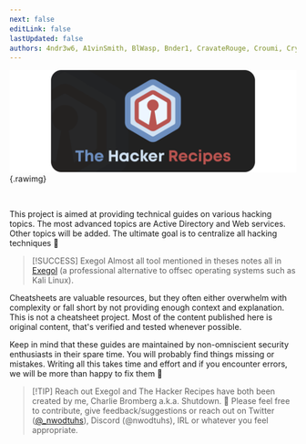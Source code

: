 ```yaml
---
next: false
editLink: false
lastUpdated: false
authors: 4ndr3w6, A1vinSmith, BlWasp, Bnder1, CravateRouge, Croumi, CryingWelkin, CyrilleFranchet, Hackndo, KenjiEndo15, Lamber-maybe, LucasParsy, NaxnN, PfiatDe, Pri3st, ShutdownRepo, ThePirateWhoSmellsOfSunflowers, WoBuGs, Yaxxine7, almandin, amirr0r, clem9669, dreamkinn, fransosiche, itbelongsinamuseum, joker2a, lap1nou, mauricelambert, mpgn, noraj, nuts7, p0dalirius, sckdev, skileau
---
```


![](<assets/welcome.png>){.rawimg}

<br>

This project is aimed at providing technical guides on various hacking topics. The most advanced topics are Active Directory and Web services. Other topics will be added. The ultimate goal is to centralize all hacking techniques :eyes:

> [!SUCCESS] Exegol
> Almost all tool mentioned in theses notes all in [Exegol](https://exegol.rtfd.io) (a professional alternative to offsec operating systems such as Kali Linux).

Cheatsheets are valuable resources, but they often either overwhelm with complexity or fall short by not providing enough context and explanation. This is not a cheatsheet project. Most of the content published here is original content, that's verified and tested whenever possible.

Keep in mind that these guides are maintained by non-omniscient security enthusiasts in their spare time. You will probably find things missing or mistakes. Writing all this takes time and effort and if you encounter errors, we will be more than happy to fix them :pray:

> [!TIP] Reach out
> Exegol and The Hacker Recipes have both been created by me, Charlie Bromberg a.k.a. Shutdown.
> :mega: Please feel free to contribute, give feedback/suggestions or reach out on Twitter  ([@\_nwodtuhs](https://twitter.com/\_nwodtuhs)), Discord (@nwodtuhs), IRL or whatever you feel appropriate.
